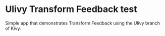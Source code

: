 
# Ulivy Transform Feedback test
Simple app that demonstrates Transform Feedback using the Ulivy branch of Kivy.
